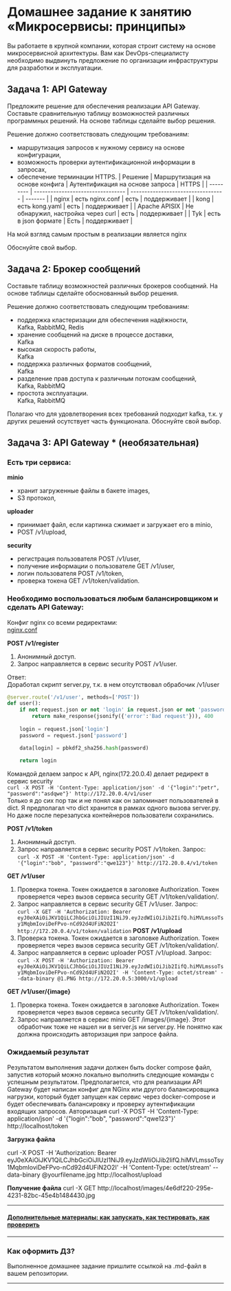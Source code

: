 
# Домашнее задание к занятию «Микросервисы: принципы»

Вы работаете в крупной компании, которая строит систему на основе микросервисной архитектуры.
Вам как DevOps-специалисту необходимо выдвинуть предложение по организации инфраструктуры для разработки и эксплуатации.

## Задача 1: API Gateway 

Предложите решение для обеспечения реализации API Gateway. Составьте сравнительную таблицу возможностей различных программных решений. На основе таблицы сделайте выбор решения.

Решение должно соответствовать следующим требованиям:
- маршрутизация запросов к нужному сервису на основе конфигурации,
- возможность проверки аутентификационной информации в запросах,
- обеспечение терминации HTTPS.
| Решение | Маршрутизация на основе конфига | Аутентификация на основе запроса | HTTPS |
| --------- | --------------------------------- | ---------------------------------- | ------- |
| nginx   |   есть nginx.conf        |       есть           | поддерживает |
| kong    |    есть kong.yaml        |       есть           | поддерживает |
| Apache APISIX | Не обнаружил, настройка через curl  |  есть  | поддерживает |
| Tyk    | есть в json формате | Есть | поддерживает | 
  
На мой взгляд самым простым в реализации является nginx

Обоснуйте свой выбор.

## Задача 2: Брокер сообщений

Составьте таблицу возможностей различных брокеров сообщений. На основе таблицы сделайте обоснованный выбор решения.

Решение должно соответствовать следующим требованиям:
- поддержка кластеризации для обеспечения надёжности,  
Kafka, RabbitMQ, Redis
- хранение сообщений на диске в процессе доставки,  
Kafka
- высокая скорость работы,  
Kafka
- поддержка различных форматов сообщений,  
Kafka
- разделение прав доступа к различным потокам сообщений,  
Kafka, RabbitMQ
- простота эксплуатации.  
Kafka, RabbitMQ
  
Полагаю что для удовлетворения всех требований подходит kafka, т.к. у других решений осутствует часть функционала.
Обоснуйте свой выбор.

## Задача 3: API Gateway * (необязательная)

### Есть три сервиса:

**minio**
- хранит загруженные файлы в бакете images,
- S3 протокол,

**uploader**
- принимает файл, если картинка сжимает и загружает его в minio,
- POST /v1/upload,

**security**
- регистрация пользователя POST /v1/user,
- получение информации о пользователе GET /v1/user,
- логин пользователя POST /v1/token,
- проверка токена GET /v1/token/validation.

### Необходимо воспользоваться любым балансировщиком и сделать API Gateway:
Конфиг nginx со всеми редиректами:   
[nginx.conf]()  
  
**POST /v1/register**
1. Анонимный доступ.
2. Запрос направляется в сервис security POST /v1/user.

Ответ:  
Доработал скрипт server.py, т.к. в нем отсутствовал обрабочик /v1/user  
```python
@server.route('/v1/user', methods=['POST'])
def user():
    if not request.json or not 'login' in request.json or not 'password' in request.json:
        return make_response(jsonify({'error':'Bad request'})), 400
    
    login = request.json['login']
    password = request.json['password']

    data[login] = pbkdf2_sha256.hash(password)
    
    return login  
```
Командой делаем запрос к API, nginx(172.20.0.4) делает редирект в сервис security  
`curl -X POST -H 'Content-Type: application/json' -d '{"login":"petr", "password":"asdqwe"}' http://172.20.0.4/v1/user`  
Только я до сих пор так и не понял как он запоминает пользователей в dict. Я предполагал что dict хранится в рамках одного вызова server.py. Но даже после перезапуска контейнеров пользователи сохранились.

**POST /v1/token**
1. Анонимный доступ.
2. Запрос направляется в сервис security POST /v1/token.
Запрос:  
`curl -X POST -H 'Content-Type: application/json' -d '{"login":"bob", "password":"qwe123"}' http://172.20.0.4/v1/token`  

**GET /v1/user**
1. Проверка токена. Токен ожидается в заголовке Authorization. Токен проверяется через вызов сервиса security GET /v1/token/validation/.
2. Запрос направляется в сервис security GET /v1/user.
Запрос:  
`curl -X GET -H 'Authorization: Bearer eyJ0eXAiOiJKV1QiLCJhbGciOiJIUzI1NiJ9.eyJzdWIiOiJib2IifQ.hiMVLmssoTsy1MqbmIoviDeFPvo-nCd92d4UFiN2O2I' http://172.20.0.4/v1/token/validation`
**POST /v1/upload**
1. Проверка токена. Токен ожидается в заголовке Authorization. Токен проверяется через вызов сервиса security GET /v1/token/validation/.
2. Запрос направляется в сервис uploader POST /v1/upload.
Запрос:  
`curl -X POST -H 'Authorization: Bearer eyJ0eXAiOiJKV1QiLCJhbGciOiJIUzI1NiJ9.eyJzdWIiOiJib2IifQ.hiMVLmssoTsy1MqbmIoviDeFPvo-nCd92d4UFiN2O2I' -H 'Content-Type: octet/stream' --data-binary @1.PNG http://172.20.0.5:3000/v1/upload`

**GET /v1/user/{image}**
1. Проверка токена. Токен ожидается в заголовке Authorization. Токен проверяется через вызов сервиса security GET /v1/token/validation/.
2. Запрос направляется в сервис minio GET /images/{image}.
Этот обработчик тоже не нашел ни в server.js ни server.py. 
Не понятно как должна происходить авторизация при запросе файла.
### Ожидаемый результат

Результатом выполнения задачи должен быть docker compose файл, запустив который можно локально выполнить следующие команды с успешным результатом.
Предполагается, что для реализации API Gateway будет написан конфиг для NGinx или другого балансировщика нагрузки, который будет запущен как сервис через docker-compose и будет обеспечивать балансировку и проверку аутентификации входящих запросов.
Авторизация
curl -X POST -H 'Content-Type: application/json' -d '{"login":"bob", "password":"qwe123"}' http://localhost/token

**Загрузка файла**

curl -X POST -H 'Authorization: Bearer eyJ0eXAiOiJKV1QiLCJhbGciOiJIUzI1NiJ9.eyJzdWIiOiJib2IifQ.hiMVLmssoTsy1MqbmIoviDeFPvo-nCd92d4UFiN2O2I' -H 'Content-Type: octet/stream' --data-binary @yourfilename.jpg http://localhost/upload

**Получение файла**
curl -X GET http://localhost/images/4e6df220-295e-4231-82bc-45e4b1484430.jpg

---

#### [Дополнительные материалы: как запускать, как тестировать, как проверить](https://github.com/netology-code/devkub-homeworks/tree/main/11-microservices-02-principles)

---

### Как оформить ДЗ?

Выполненное домашнее задание пришлите ссылкой на .md-файл в вашем репозитории.

---
